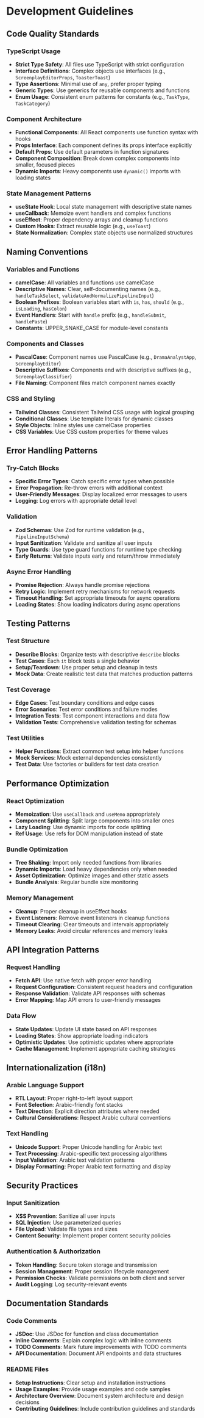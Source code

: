 # Development Guidelines

## Code Quality Standards

### TypeScript Usage
- **Strict Type Safety**: All files use TypeScript with strict configuration
- **Interface Definitions**: Complex objects use interfaces (e.g., `ScreenplayEditorProps`, `ToasterToast`)
- **Type Assertions**: Minimal use of `any`, prefer proper typing
- **Generic Types**: Use generics for reusable components and functions
- **Enum Usage**: Consistent enum patterns for constants (e.g., `TaskType`, `TaskCategory`)

### Component Architecture
- **Functional Components**: All React components use function syntax with hooks
- **Props Interface**: Each component defines its props interface explicitly
- **Default Props**: Use default parameters in function signatures
- **Component Composition**: Break down complex components into smaller, focused pieces
- **Dynamic Imports**: Heavy components use `dynamic()` imports with loading states

### State Management Patterns
- **useState Hook**: Local state management with descriptive state names
- **useCallback**: Memoize event handlers and complex functions
- **useEffect**: Proper dependency arrays and cleanup functions
- **Custom Hooks**: Extract reusable logic (e.g., `useToast`)
- **State Normalization**: Complex state objects use normalized structures

## Naming Conventions

### Variables and Functions
- **camelCase**: All variables and functions use camelCase
- **Descriptive Names**: Clear, self-documenting names (e.g., `handleTaskSelect`, `validateAndNormalizePipelineInput`)
- **Boolean Prefixes**: Boolean variables start with `is`, `has`, `should` (e.g., `isLoading`, `hasColon`)
- **Event Handlers**: Start with `handle` prefix (e.g., `handleSubmit`, `handlePaste`)
- **Constants**: UPPER_SNAKE_CASE for module-level constants

### Components and Classes
- **PascalCase**: Component names use PascalCase (e.g., `DramaAnalystApp`, `ScreenplayEditor`)
- **Descriptive Suffixes**: Components end with descriptive suffixes (e.g., `ScreenplayClassifier`)
- **File Naming**: Component files match component names exactly

### CSS and Styling
- **Tailwind Classes**: Consistent Tailwind CSS usage with logical grouping
- **Conditional Classes**: Use template literals for dynamic classes
- **Style Objects**: Inline styles use camelCase properties
- **CSS Variables**: Use CSS custom properties for theme values

## Error Handling Patterns

### Try-Catch Blocks
- **Specific Error Types**: Catch specific error types when possible
- **Error Propagation**: Re-throw errors with additional context
- **User-Friendly Messages**: Display localized error messages to users
- **Logging**: Log errors with appropriate detail level

### Validation
- **Zod Schemas**: Use Zod for runtime validation (e.g., `PipelineInputSchema`)
- **Input Sanitization**: Validate and sanitize all user inputs
- **Type Guards**: Use type guard functions for runtime type checking
- **Early Returns**: Validate inputs early and return/throw immediately

### Async Error Handling
- **Promise Rejection**: Always handle promise rejections
- **Retry Logic**: Implement retry mechanisms for network requests
- **Timeout Handling**: Set appropriate timeouts for async operations
- **Loading States**: Show loading indicators during async operations

## Testing Patterns

### Test Structure
- **Describe Blocks**: Organize tests with descriptive `describe` blocks
- **Test Cases**: Each `it` block tests a single behavior
- **Setup/Teardown**: Use proper setup and cleanup in tests
- **Mock Data**: Create realistic test data that matches production patterns

### Test Coverage
- **Edge Cases**: Test boundary conditions and edge cases
- **Error Scenarios**: Test error conditions and failure modes
- **Integration Tests**: Test component interactions and data flow
- **Validation Tests**: Comprehensive validation testing for schemas

### Test Utilities
- **Helper Functions**: Extract common test setup into helper functions
- **Mock Services**: Mock external dependencies consistently
- **Test Data**: Use factories or builders for test data creation

## Performance Optimization

### React Optimization
- **Memoization**: Use `useCallback` and `useMemo` appropriately
- **Component Splitting**: Split large components into smaller ones
- **Lazy Loading**: Use dynamic imports for code splitting
- **Ref Usage**: Use refs for DOM manipulation instead of state

### Bundle Optimization
- **Tree Shaking**: Import only needed functions from libraries
- **Dynamic Imports**: Load heavy dependencies only when needed
- **Asset Optimization**: Optimize images and other static assets
- **Bundle Analysis**: Regular bundle size monitoring

### Memory Management
- **Cleanup**: Proper cleanup in useEffect hooks
- **Event Listeners**: Remove event listeners in cleanup functions
- **Timeout Clearing**: Clear timeouts and intervals appropriately
- **Memory Leaks**: Avoid circular references and memory leaks

## API Integration Patterns

### Request Handling
- **Fetch API**: Use native fetch with proper error handling
- **Request Configuration**: Consistent request headers and configuration
- **Response Validation**: Validate API responses with schemas
- **Error Mapping**: Map API errors to user-friendly messages

### Data Flow
- **State Updates**: Update UI state based on API responses
- **Loading States**: Show appropriate loading indicators
- **Optimistic Updates**: Use optimistic updates where appropriate
- **Cache Management**: Implement appropriate caching strategies

## Internationalization (i18n)

### Arabic Language Support
- **RTL Layout**: Proper right-to-left layout support
- **Font Selection**: Arabic-friendly font stacks
- **Text Direction**: Explicit direction attributes where needed
- **Cultural Considerations**: Respect Arabic cultural conventions

### Text Handling
- **Unicode Support**: Proper Unicode handling for Arabic text
- **Text Processing**: Arabic-specific text processing algorithms
- **Input Validation**: Arabic text validation patterns
- **Display Formatting**: Proper Arabic text formatting and display

## Security Practices

### Input Sanitization
- **XSS Prevention**: Sanitize all user inputs
- **SQL Injection**: Use parameterized queries
- **File Upload**: Validate file types and sizes
- **Content Security**: Implement proper content security policies

### Authentication & Authorization
- **Token Handling**: Secure token storage and transmission
- **Session Management**: Proper session lifecycle management
- **Permission Checks**: Validate permissions on both client and server
- **Audit Logging**: Log security-relevant events

## Documentation Standards

### Code Comments
- **JSDoc**: Use JSDoc for function and class documentation
- **Inline Comments**: Explain complex logic with inline comments
- **TODO Comments**: Mark future improvements with TODO comments
- **API Documentation**: Document API endpoints and data structures

### README Files
- **Setup Instructions**: Clear setup and installation instructions
- **Usage Examples**: Provide usage examples and code samples
- **Architecture Overview**: Document system architecture and design decisions
- **Contributing Guidelines**: Include contribution guidelines and standards